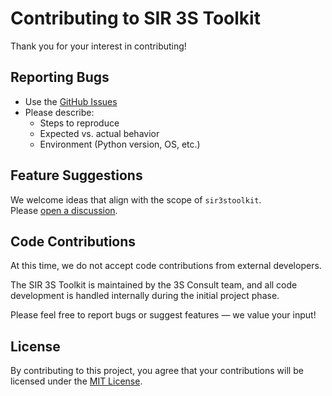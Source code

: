 # Contributing to SIR 3S Toolkit

Thank you for your interest in contributing!

## Reporting Bugs

- Use the [GitHub Issues](https://github.com/3SConsult/sir3stoolkit/issues)
- Please describe:
  - Steps to reproduce
  - Expected vs. actual behavior
  - Environment (Python version, OS, etc.)

## Feature Suggestions

We welcome ideas that align with the scope of `sir3stoolkit`.  
Please [open a discussion](https://github.com/3SConsult/sir3stoolkit/issues/new).

## Code Contributions

At this time, we do not accept code contributions from external developers.

The SIR 3S Toolkit is maintained by the 3S Consult team, and all code development is handled internally during the initial project phase.

Please feel free to report bugs or suggest features — we value your input!

## License

By contributing to this project, you agree that your contributions will be licensed under the [MIT License](LICENSE).

